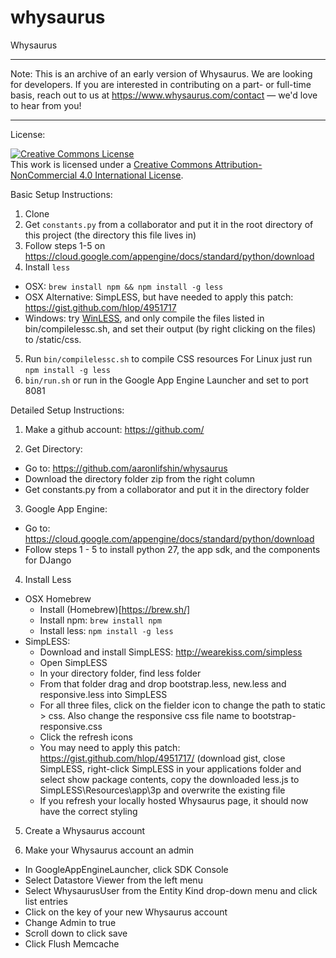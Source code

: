 whysaurus
=========

Whysaurus

***

Note: This is an archive of an early version of Whysaurus. We are looking for developers. If you are interested in contributing on a part- or full-time basis, reach out to us at https://www.whysaurus.com/contact — we'd love to hear from you!

***


License:

<a rel="license" href="http://creativecommons.org/licenses/by-nc/4.0/"><img alt="Creative Commons License" style="border-width:0" src="https://i.creativecommons.org/l/by-nc/4.0/88x31.png" /></a><br />This work is licensed under a <a rel="license" href="http://creativecommons.org/licenses/by-nc/4.0/">Creative Commons Attribution-NonCommercial 4.0 International License</a>.

Basic Setup Instructions:

1. Clone
2. Get `constants.py` from a collaborator and put it in the root directory of this project (the directory this file lives in)
3. Follow steps 1-5 on https://cloud.google.com/appengine/docs/standard/python/download
4. Install `less` 
- OSX: `brew install npm && npm install -g less`
- OSX Alternative: SimpLESS, but have needed to apply this patch: https://gist.github.com/hlop/4951717
- Windows: try [WinLESS](http://www.winless.org), and only compile the files listed in bin/compilelessc.sh, and set their output (by right clicking on the files) to /static/css.
5. Run `bin/compilelessc.sh` to compile CSS resources
   For Linux just run `npm install -g less`
6. `bin/run.sh` or run in the Google App Engine Launcher and set to port 8081

Detailed Setup Instructions:

1. Make a github account: https://github.com/

2. Get Directory:<br />
* Go to: https://github.com/aaronlifshin/whysaurus
* Download the directory folder zip from the right column
* Get constants.py from a collaborator and put it in the directory folder

3. Google App Engine:
* Go to: https://cloud.google.com/appengine/docs/standard/python/download
* Follow steps 1 - 5 to install python 27, the app sdk, and the components for DJango

4. Install Less
* OSX Homebrew
  * Install (Homebrew)[https://brew.sh/]
  * Install npm: `brew install npm`
  * Install less: `npm install -g less` 
* SimpLESS:
  * Download and install SimpLESS: http://wearekiss.com/simpless
  * Open SimpLESS
  * In your directory folder, find less folder
  * From that folder drag and drop bootstrap.less, new.less and responsive.less into SimpLESS
  * For all three files, click on the fielder icon to change the path to static > css. Also change the responsive css file name to bootstrap-responsive.css
  * Click the refresh icons
  * You may need to apply this patch: https://gist.github.com/hlop/4951717/ (download gist, close SimpLESS, right-click SimpLESS in your applications folder and select show package contents, copy the downloaded less.js to SimpLESS\Resources\app\3p and overwrite the existing file
  * If you refresh your locally hosted Whysaurus page, it should now have the correct styling

5. Create a Whysaurus account

6. Make your Whysaurus account an admin
* In GoogleAppEngineLauncher, click SDK Console
* Select Datastore Viewer from the left menu
* Select WhysaurusUser from the Entity Kind drop-down menu and click list entries
* Click on the key of your new Whysaurus account
* Change Admin to true
* Scroll down to click save
* Click Flush Memcache
